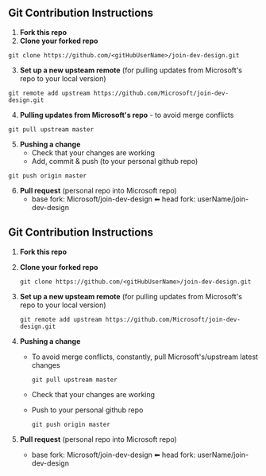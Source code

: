## Git Contribution Instructions
1. **Fork this repo**
2. **Clone your forked repo**
```
git clone https://github.com/<gitHubUserName>/join-dev-design.git
```

3. **Set up a new upsteam remote** (for pulling updates from Microsoft's repo to your local version)
```
git remote add upstream https://github.com/Microsoft/join-dev-design.git
```
4. **Pulling updates from Microsoft's repo** - to avoid merge conflicts
```
git pull upstream master
```
5. **Pushing a change**
   - Check that your changes are working
   - Add, commit & push (to your personal github repo)
```
git push origin master
```
6. **Pull request** (personal repo into Microsoft repo)
   - base fork: Microsoft/join-dev-design ⬅ head fork: userName/join-dev-design

## Git Contribution Instructions
1. **Fork this repo**
2. **Clone your forked repo**

      `git clone https://github.com/<gitHubUserName>/join-dev-design.git`

3. **Set up a new upsteam remote** (for pulling updates from Microsoft's repo to your local version)

      `git remote add upstream https://github.com/Microsoft/join-dev-design.git`
      
4. **Pushing a change**
   - To avoid merge conflicts, constantly, pull Microsoft's/upstream latest changes
   
      `git pull upstream master`
   - Check that your changes are working
   - Push to your personal github repo
   
      `git push origin master`

5. **Pull request** (personal repo into Microsoft repo)
   - base fork: Microsoft/join-dev-design ⬅ head fork: userName/join-dev-design
